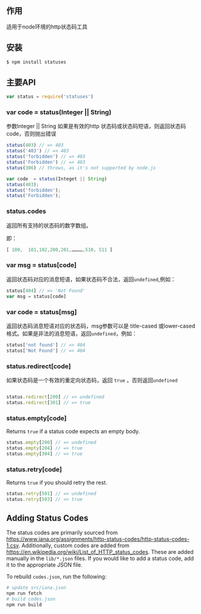 

## 作用

适用于node环境的http状态码工具

## 安装

```sh
$ npm install statuses 
```

## 主要API

<!-- eslint-disable no-unused-vars -->

```js
var status = require('statuses')
```

### var code = status(Integer || String)

参数Integer || String 如果是有效的http 状态码或状态码短语，则返回状态码code，否则抛出错误

<!-- eslint-disable no-undef -->

```js
status(403) // => 403
status('403') // => 403
status('forbidden') // => 403
status('Forbidden') // => 403
status(306) // throws, as it's not supported by node.js

```

```js
var code  = status(Integet || String)
status(403);
status('forbidden');
status('Forbidden');
```



### status.codes

返回所有支持的状态码的数字数组。

即：

```js
[ 100,  101,102,200,201,…………,510, 511 ]
```



### var msg = status[code]

返回状态码对应的消息短语，如果状态码不合法，返回`undefined`,例如：

```js
status[404] // => 'Not Found'
var msg = status[code]
```

### var code = status[msg]

返回状态码消息短语对应的状态码，msg参数可以是 title-cased 或lower-cased 格式。如果是非法的消息短语，返回`undefined`，例如：

```js
status['not found'] // => 404
status['Not Found'] // => 404
```

### status.redirect[code]

如果状态码是一个有效的重定向状态码，返回 `true` ，否则返回`undefined`

```js

status.redirect[200] // => undefined
status.redirect[301] // => true

```

### status.empty[code]

Returns `true` if a status code expects an empty body.

<!-- eslint-disable no-undef, no-unused-expressions -->

```js
status.empty[200] // => undefined
status.empty[204] // => true
status.empty[304] // => true
```

### status.retry[code]

Returns `true` if you should retry the rest.

<!-- eslint-disable no-undef, no-unused-expressions -->

```js
status.retry[501] // => undefined
status.retry[503] // => true
```

## Adding Status Codes

The status codes are primarily sourced from
https://www.iana.org/assignments/http-status-codes/http-status-codes-1.csv.
Additionally, custom codes are added from
https://en.wikipedia.org/wiki/List_of_HTTP_status_codes. These are added
manually in the `lib/*.json` files. If you would like to add a status code,
add it to the appropriate JSON file.

To rebuild `codes.json`, run the following:

```bash
# update src/iana.json
npm run fetch
# build codes.json
npm run build

```